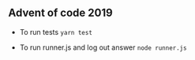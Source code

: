 ## Advent of code 2019
- To run tests `yarn test`

- To run runner.js and log out answer `node runner.js`

